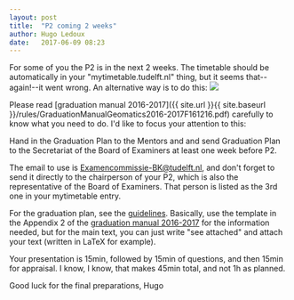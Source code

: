 ```yaml
---
layout: post
title:  "P2 coming 2 weeks"
author: Hugo Ledoux
date:   2017-06-09 08:23
---
```


For some of you the P2 is in the next 2 weeks. 
The timetable should be automatically in your "mytimetable.tudelft.nl" thing, but it seems that--again!--it went wrong. 
An alternative way is to do this:
![](https://dl.dropboxusercontent.com/s/okbyni9o11mylad/2017-06-09%20at%2008.21.png)

Please read [graduation manual 2016-2017]({{ site.url }}{{ site.baseurl }}/rules/GraduationManualGeomatics2016-2017F161216.pdf) carefully to know what you need to do.
I'd like to focus your attention to this:

  Hand in the Graduation Plan to the Mentors and and send Graduation Plan to the Secretariat of the Board of Examiners at least one week before P2.

The email to use is <Examencommissie-BK@tudelft.nl>, and don't forget to send it directly to the chairperson of your P2, which is also the representative of the Board of Examiners. 
That person is listed as the 3rd one in your mytimetable entry.

For the graduation plan, see the [guidelines](https://tudelftgeomatics.github.io/thesis/templates/#p2-template).
Basically, use the template in the Appendix 2 of the [graduation manual 2016-2017](http://studenten.tudelft.nl/fileadmin/Files/studentenportal/os/BKspecifiek/Graduation_Manual_Geomatics_2016-2017.pdf) for the information needed, but for the main text, you can just write "see attached" and attach your text (written in LaTeX for example).

Your presentation is 15min, followed by 15min of questions, and then 15min for appraisal.
I know, I know, that makes 45min total, and not 1h as planned.


Good luck for the final preparations,
Hugo

